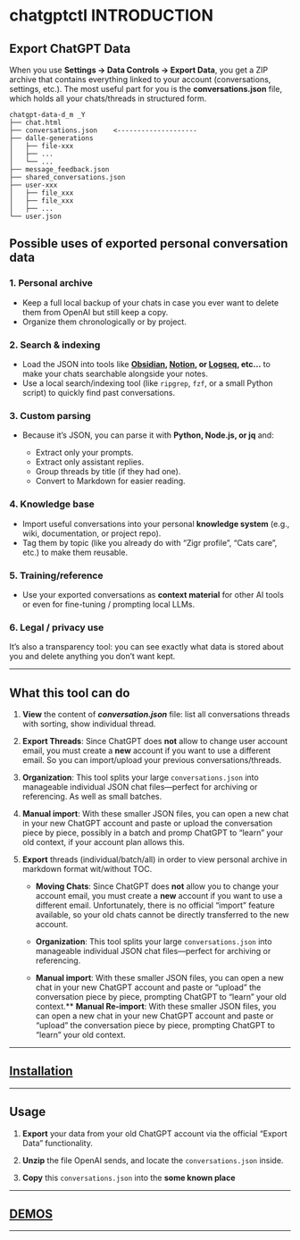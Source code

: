 # chatgptctl INTRODUCTION

## Export ChatGPT Data

When you use **Settings → Data Controls → Export Data**, you get a ZIP archive that contains everything linked to your account (conversations, settings, etc.). The most useful part for you is the **conversations.json** file, which holds all your chats/threads in structured form.

```text
chatgpt-data-d_m _Y
├── chat.html
├── conversations.json    <--------------------
├── dalle-generations
│   ├── file-xxx
│   ├── ...
│   └── ...
├── message_feedback.json
├── shared_conversations.json
├── user-xxx
│   ├── file_xxx
│   ├── file_xxx
│   ├── ...
└── user.json

```

## Possible uses of exported personal conversation data

### 1. **Personal archive**

* Keep a full local backup of your chats in case you ever want to delete them from OpenAI but still keep a copy.
* Organize them chronologically or by project.

### 2. **Search & indexing**

* Load the JSON into tools like **[Obsidian](https://obsidian.md/), [Notion](https://www.notion.com/), or [Logseq](https://logseq.com/), etc...** to make your chats searchable alongside your notes.
* Use a local search/indexing tool (like `ripgrep`, `fzf`, or a small Python script) to quickly find past conversations.

### 3. **Custom parsing**

* Because it’s JSON, you can parse it with **Python, Node.js, or jq** and:

  * Extract only your prompts.
  * Extract only assistant replies.
  * Group threads by title (if they had one).
  * Convert to Markdown for easier reading.

### 4. **Knowledge base**

* Import useful conversations into your personal **knowledge system** (e.g., wiki, documentation, or project repo).
* Tag them by topic (like you already do with “Zigr profile”, “Cats care”, etc.) to make them reusable.

### 5. **Training/reference**

* Use your exported conversations as **context material** for other AI tools or even for fine-tuning / prompting local LLMs.

### 6. **Legal / privacy use**

It’s also a transparency tool: you can see exactly what data is stored about you and delete anything you don’t want kept.

---

## What this tool can do

1. **View** the content of ***conversation.json*** file: list all conversations threads with sorting, show individual thread.

2. **Export Threads**: Since ChatGPT does **not** allow to change user account email, you must create a **new** account if you want to use a different email. So you can import/upload your previous conversations/threads.

3. **Organization**: This tool splits your large `conversations.json` into manageable individual JSON chat files—perfect for archiving or referencing. As well as small batches.

4. **Manual import**: With these smaller JSON files, you can open a new chat in your new ChatGPT account and paste or upload the conversation piece by piece, possibly in a batch and promp ChatGPT to “learn” your old context, if your account plan allows this.

5. **Export** threads (individual/batch/all) in order to view personal archive in markdown format wit/without TOC.
  
   * **Moving Chats**: Since ChatGPT does **not** allow you to change your account email, you must create a **new** account if you want to use a different email. Unfortunately, there is no official “import” feature available, so your old chats cannot be directly transferred to the new account.

   * **Organization**: This tool splits your large `conversations.json` into manageable individual JSON chat files—perfect for archiving or referencing.

   * **Manual import**: With these smaller JSON files, you can open a new chat in your new ChatGPT account and paste or “upload” the conversation piece by piece, prompting ChatGPT to “learn” your old context.** **Manual Re-import**: With these smaller JSON files, you can open a new chat in your new ChatGPT account and paste or “upload” the conversation piece by piece, prompting ChatGPT to “learn” your old context.

---

## [Installation](./INSTALL.md)

---

## Usage

1. **Export** your data from your old ChatGPT account via the official “Export Data” functionality.

2. **Unzip** the file OpenAI sends, and locate the `conversations.json` inside.

3. **Copy** this `conversations.json` into the **some known place**

---

## [DEMOS](./DEMOS.md)

---
